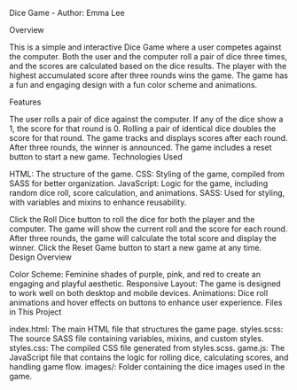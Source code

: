 Dice Game  - Author: Emma Lee 

Overview

This is a simple and interactive Dice Game where a user competes against the computer. Both the user and the computer roll a pair of dice three times, and the scores are calculated based on the dice results. The player with the highest accumulated score after three rounds wins the game. The game has a fun and engaging design with a fun color scheme and animations.

Features

The user rolls a pair of dice against the computer.
If any of the dice show a 1, the score for that round is 0.
Rolling a pair of identical dice doubles the score for that round.
The game tracks and displays scores after each round.
After three rounds, the winner is announced.
The game includes a reset button to start a new game.
Technologies Used

HTML: The structure of the game.
CSS: Styling of the game, compiled from SASS for better organization.
JavaScript: Logic for the game, including random dice roll, score calculation, and animations.
SASS: Used for styling, with variables and mixins to enhance reusability.

Click the Roll Dice button to roll the dice for both the player and the computer.
The game will show the current roll and the score for each round.
After three rounds, the game will calculate the total score and display the winner.
Click the Reset Game button to start a new game at any time.
Design Overview

Color Scheme: Feminine shades of purple, pink, and red to create an engaging and playful aesthetic.
Responsive Layout: The game is designed to work well on both desktop and mobile devices.
Animations: Dice roll animations and hover effects on buttons to enhance user experience.
Files in This Project

index.html: The main HTML file that structures the game page.
styles.scss: The source SASS file containing variables, mixins, and custom styles.
styles.css: The compiled CSS file generated from styles.scss.
game.js: The JavaScript file that contains the logic for rolling dice, calculating scores, and handling game flow.
images/: Folder containing the dice images used in the game.

